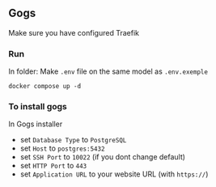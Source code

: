 ## Gogs

Make sure you have configured Traefik

### Run
In folder:
Make `.env` file on the same model as `.env.exemple`
```shell
docker compose up -d
```

### To install gogs
In Gogs installer

- set `Database Type` to `PostgreSQL`
- set `Host` to `postgres:5432`
- set `SSH Port` to `10022` (if you dont change default)
- set `HTTP Port` to `443`
- set `Application URL` to your website URL (with `https://`)